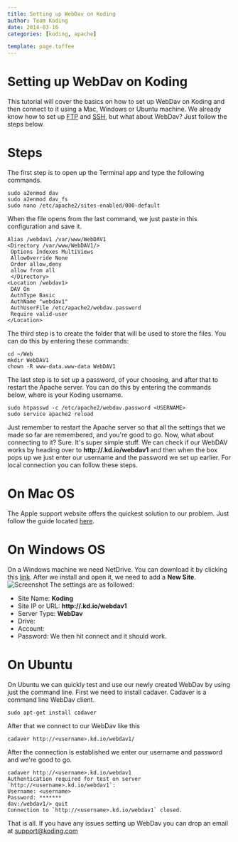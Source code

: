 ```yaml
---
title: Setting up WebDav on Koding
author: Team Koding
date: 2014-03-16
categories: [koding, apache]

template: page.toffee
---
```


# Setting up WebDav on Koding

This tutorial will cover the basics on how to set up WebDav on Koding and then connect to it using a Mac, Windows or Ubuntu machine. We already know how to set up [FTP](/faq/how-do-i-set-up-my-ftp/) and [SSH](http://learn.koding.com/ssh-into-your-koding-vm/), but what about WebDav? Just follow the steps below. 

# Steps

The first step is to open up the Terminal app and type the following commands. 
    
    
    sudo a2enmod dav
    sudo a2enmod dav_fs
    sudo nano /etc/apache2/sites-enabled/000-default

When the file opens from the last command, we just paste in this configuration and save it. 
    
    
    Alias /webdav1 /var/www/WebDAV1
    <Directory /var/www/WebDAV1/>
     Options Indexes MultiViews
     AllowOverride None
     Order allow,deny
     allow from all
     </Directory>
    <Location /webdav1>
     DAV On
     AuthType Basic
     AuthName "webdav1"
     AuthUserFile /etc/apache2/webdav.password
     Require valid-user
    </Location>

The third step is to create the folder that will be used to store the files. You can do this by entering these commands: 
    
    
    cd ~/Web
    mkdir WebDAV1
    chown -R www-data.www-data WebDAV1

The last step is to set up a password, of your choosing, and after that to restart the Apache server. You can do this by entering the commands below, where is your Koding username. 
    
    
    sudo htpasswd -c /etc/apache2/webdav.password <USERNAME>
    sudo service apache2 reload

Just remember to restart the Apache server so that all the settings that we made so far are remembered, and you're good to go. Now, what about connecting to it? Sure. It's super simple stuff. We can check if our WebDAV works by heading over to **http://<username>.kd.io/webdav1** and then when the box pops up we just enter our username and the password we set up earlier. For local connection you can follow these steps. 

# On Mac OS

The Apple support website offers the quickest solution to our problem. Just follow the guide located [here](http://support.apple.com/kb/PH10744). 

# On Windows OS

On a Windows machine we need NetDrive. You can download it by clicking this [link](https://s3.amazonaws.com/_NetDrive/NetDrive-SETUP.exe). After we install and open it, we need to add a **New Site**. ![Screenshot](/wp-content/uploads/Screenshot-on-1.16.2014-at-9.54.32-PM.png) The settings are as followed: 

  * Site Name: **Koding**
  * Site IP or URL: **http://<username>.kd.io/webdav1**
  * Server Type: **WebDav**
  * Drive: **<choose one>**
  * Account: **<username>**
  * Password: **<password we set earlier>**
We then hit connect and it should work. 

# On Ubuntu

On Ubuntu we can quickly test and use our newly created WebDav by using just the command line. First we need to install cadaver. Cadaver is a command line WebDav client. 
    
    
    sudo apt-get install cadaver

After that we connect to our WebDav like this 
    
    
    cadaver http://<username>.kd.io/webdav1/

After the connection is established we enter our username and password and we're good to go. 
    
    
    cadaver http://<username>.kd.io/webdav1
    Authentication required for test on server `http://<username>.kd.io/webdav1`:
    Username: <username>
    Password: *******
    dav:/webdav1/> quit
    Connection to `http://<username>.kd.io/webdav1` closed.

That is all. If you have any issues setting up WebDav you can drop an email at [support@koding.com](mailto:support@koding.com)

